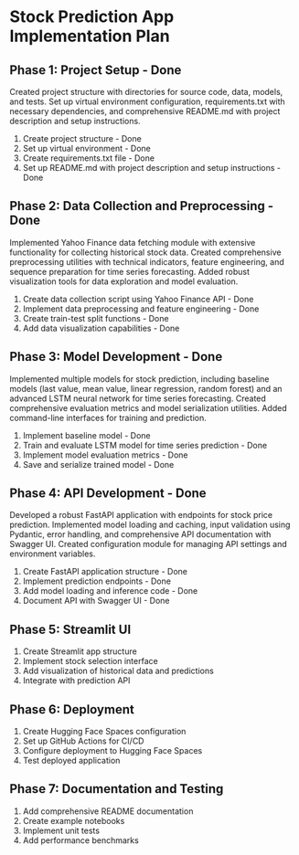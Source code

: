 # Stock Prediction App Implementation Plan

## Phase 1: Project Setup - Done
Created project structure with directories for source code, data, models, and tests. Set up virtual environment configuration, requirements.txt with necessary dependencies, and comprehensive README.md with project description and setup instructions.

1. Create project structure - Done
2. Set up virtual environment - Done
3. Create requirements.txt file - Done
4. Set up README.md with project description and setup instructions - Done

## Phase 2: Data Collection and Preprocessing - Done
Implemented Yahoo Finance data fetching module with extensive functionality for collecting historical stock data. Created comprehensive preprocessing utilities with technical indicators, feature engineering, and sequence preparation for time series forecasting. Added robust visualization tools for data exploration and model evaluation.

1. Create data collection script using Yahoo Finance API - Done
2. Implement data preprocessing and feature engineering - Done
3. Create train-test split functions - Done
4. Add data visualization capabilities - Done

## Phase 3: Model Development - Done
Implemented multiple models for stock prediction, including baseline models (last value, mean value, linear regression, random forest) and an advanced LSTM neural network for time series forecasting. Created comprehensive evaluation metrics and model serialization utilities. Added command-line interfaces for training and prediction.

1. Implement baseline model - Done
2. Train and evaluate LSTM model for time series prediction - Done
3. Implement model evaluation metrics - Done
4. Save and serialize trained model - Done

## Phase 4: API Development - Done
Developed a robust FastAPI application with endpoints for stock price prediction. Implemented model loading and caching, input validation using Pydantic, error handling, and comprehensive API documentation with Swagger UI. Created configuration module for managing API settings and environment variables.

1. Create FastAPI application structure - Done
2. Implement prediction endpoints - Done
3. Add model loading and inference code - Done
4. Document API with Swagger UI - Done

## Phase 5: Streamlit UI
1. Create Streamlit app structure
2. Implement stock selection interface
3. Add visualization of historical data and predictions
4. Integrate with prediction API

## Phase 6: Deployment
1. Create Hugging Face Spaces configuration
2. Set up GitHub Actions for CI/CD
3. Configure deployment to Hugging Face Spaces
4. Test deployed application

## Phase 7: Documentation and Testing
1. Add comprehensive README documentation
2. Create example notebooks
3. Implement unit tests
4. Add performance benchmarks